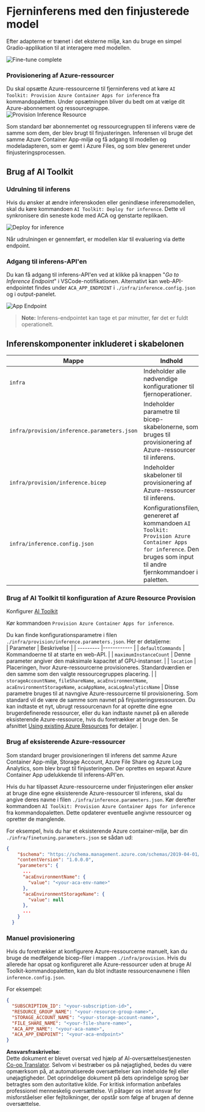 <!--
CO_OP_TRANSLATOR_METADATA:
{
  "original_hash": "a54cd3d65b6963e4e8ce21e143c3ab04",
  "translation_date": "2025-07-16T21:19:42+00:00",
  "source_file": "md/01.Introduction/03/Remote_Interence.md",
  "language_code": "da"
}
-->
# Fjerninferens med den finjusterede model

Efter adapterne er trænet i det eksterne miljø, kan du bruge en simpel Gradio-applikation til at interagere med modellen.

![Fine-tune complete](../../../../../translated_images/log-finetuning-res.7b92254e7e822c7ffbec00f51a29199b0a53cefdd7fd2ce8330e4f787d98a94a.da.png)

### Provisionering af Azure-ressourcer  
Du skal opsætte Azure-ressourcerne til fjerninferens ved at køre `AI Toolkit: Provision Azure Container Apps for inference` fra kommandopaletten. Under opsætningen bliver du bedt om at vælge dit Azure-abonnement og ressourcegruppe.  
![Provision Inference Resource](../../../../../translated_images/command-provision-inference.467afc8d351642fc03bc2ae439330ad1253da4f08ed8a8e98cdf89ca5c7ae4c5.da.png)

Som standard bør abonnementet og ressourcegruppen til inferens være de samme som dem, der blev brugt til finjusteringen. Inferensen vil bruge det samme Azure Container App-miljø og få adgang til modellen og modeladapteren, som er gemt i Azure Files, og som blev genereret under finjusteringsprocessen.

## Brug af AI Toolkit

### Udrulning til inferens  
Hvis du ønsker at ændre inferenskoden eller genindlæse inferensmodellen, skal du køre kommandoen `AI Toolkit: Deploy for inference`. Dette vil synkronisere din seneste kode med ACA og genstarte replikaen.

![Deploy for inference](../../../../../translated_images/command-deploy.9adb4e310dd0b0aec6bb518f3c5b19a945ca040216da11e210666ad0330702ea.da.png)

Når udrulningen er gennemført, er modellen klar til evaluering via dette endpoint.

### Adgang til inferens-API'en

Du kan få adgang til inferens-API'en ved at klikke på knappen "*Go to Inference Endpoint*" i VSCode-notifikationen. Alternativt kan web-API-endpointet findes under `ACA_APP_ENDPOINT` i `./infra/inference.config.json` og i output-panelet.

![App Endpoint](../../../../../translated_images/notification-deploy.446e480a44b1be5848fd31391c467b8d42c2db1d5daffa2250c9fcd3d8486164.da.png)

> **Note:** Inferens-endpointet kan tage et par minutter, før det er fuldt operationelt.

## Inferenskomponenter inkluderet i skabelonen

| Mappe | Indhold |
| ------ |--------- |
| `infra` | Indeholder alle nødvendige konfigurationer til fjernoperationer. |
| `infra/provision/inference.parameters.json` | Indeholder parametre til bicep-skabelonerne, som bruges til provisionering af Azure-ressourcer til inferens. |
| `infra/provision/inference.bicep` | Indeholder skabeloner til provisionering af Azure-ressourcer til inferens. |
| `infra/inference.config.json` | Konfigurationsfilen, genereret af kommandoen `AI Toolkit: Provision Azure Container Apps for inference`. Den bruges som input til andre fjernkommandoer i paletten. |

### Brug af AI Toolkit til konfiguration af Azure Resource Provision  
Konfigurer [AI Toolkit](https://marketplace.visualstudio.com/items?itemName=ms-windows-ai-studio.windows-ai-studio)

Kør kommandoen `Provision Azure Container Apps for inference`.

Du kan finde konfigurationsparametre i filen `./infra/provision/inference.parameters.json`. Her er detaljerne:  
| Parameter | Beskrivelse |
| --------- |------------ |
| `defaultCommands` | Kommandoerne til at starte en web-API. |
| `maximumInstanceCount` | Denne parameter angiver den maksimale kapacitet af GPU-instanser. |
| `location` | Placeringen, hvor Azure-ressourcerne provisioneres. Standardværdien er den samme som den valgte ressourcegruppes placering. |
| `storageAccountName`, `fileShareName`, `acaEnvironmentName`, `acaEnvironmentStorageName`, `acaAppName`, `acaLogAnalyticsName` | Disse parametre bruges til at navngive Azure-ressourcerne til provisionering. Som standard vil de være de samme som navnet på finjusteringsressourcen. Du kan indtaste et nyt, ubrugt ressourcenavn for at oprette dine egne brugerdefinerede ressourcer, eller du kan indtaste navnet på en allerede eksisterende Azure-ressource, hvis du foretrækker at bruge den. Se afsnittet [Using existing Azure Resources](../../../../../md/01.Introduction/03) for detaljer. |

### Brug af eksisterende Azure-ressourcer

Som standard bruger provisioneringen til inferens det samme Azure Container App-miljø, Storage Account, Azure File Share og Azure Log Analytics, som blev brugt til finjusteringen. Der oprettes en separat Azure Container App udelukkende til inferens-API'en.

Hvis du har tilpasset Azure-ressourcerne under finjusteringen eller ønsker at bruge dine egne eksisterende Azure-ressourcer til inferens, skal du angive deres navne i filen `./infra/inference.parameters.json`. Kør derefter kommandoen `AI Toolkit: Provision Azure Container Apps for inference` fra kommandopaletten. Dette opdaterer eventuelle angivne ressourcer og opretter de manglende.

For eksempel, hvis du har et eksisterende Azure container-miljø, bør din `./infra/finetuning.parameters.json` se sådan ud:

```json
{
    "$schema": "https://schema.management.azure.com/schemas/2019-04-01/deploymentParameters.json#",
    "contentVersion": "1.0.0.0",
    "parameters": {
      ...
      "acaEnvironmentName": {
        "value": "<your-aca-env-name>"
      },
      "acaEnvironmentStorageName": {
        "value": null
      },
      ...
    }
  }
```

### Manuel provisionering  
Hvis du foretrækker at konfigurere Azure-ressourcerne manuelt, kan du bruge de medfølgende bicep-filer i mappen `./infra/provision`. Hvis du allerede har opsat og konfigureret alle Azure-ressourcer uden at bruge AI Toolkit-kommandopaletten, kan du blot indtaste ressourcenavnene i filen `inference.config.json`.

For eksempel:

```json
{
  "SUBSCRIPTION_ID": "<your-subscription-id>",
  "RESOURCE_GROUP_NAME": "<your-resource-group-name>",
  "STORAGE_ACCOUNT_NAME": "<your-storage-account-name>",
  "FILE_SHARE_NAME": "<your-file-share-name>",
  "ACA_APP_NAME": "<your-aca-name>",
  "ACA_APP_ENDPOINT": "<your-aca-endpoint>"
}
```

**Ansvarsfraskrivelse**:  
Dette dokument er blevet oversat ved hjælp af AI-oversættelsestjenesten [Co-op Translator](https://github.com/Azure/co-op-translator). Selvom vi bestræber os på nøjagtighed, bedes du være opmærksom på, at automatiserede oversættelser kan indeholde fejl eller unøjagtigheder. Det oprindelige dokument på dets oprindelige sprog bør betragtes som den autoritative kilde. For kritisk information anbefales professionel menneskelig oversættelse. Vi påtager os intet ansvar for misforståelser eller fejltolkninger, der opstår som følge af brugen af denne oversættelse.